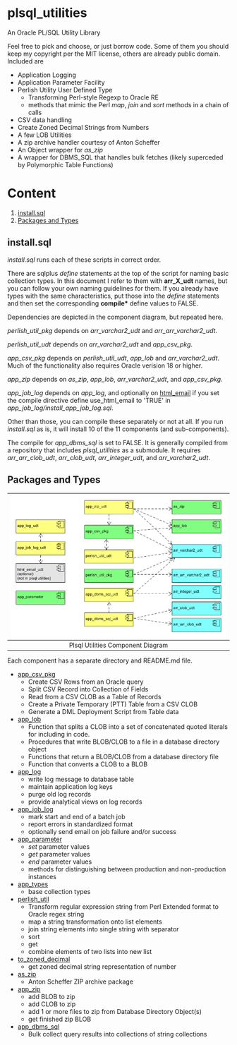 # plsql_utilities

An Oracle PL/SQL Utility Library

Feel free to pick and choose, or just borrow code. Some of them you should keep my copyright
per the MIT license, others are already public domain. Included are

* Application Logging
* Application Parameter Facility
* Perlish Utility User Defined Type
    * Transforming Perl-style Regexp to Oracle RE
    * methods that mimic the Perl *map*, *join* and *sort* methods in a chain of calls
* CSV data handling
* Create Zoned Decimal Strings from Numbers
* A few LOB Utilities
* A zip archive handler courtesy of Anton Scheffer
* An Object wrapper for *as_zip*
* A wrapper for DBMS_SQL that handles bulk fetches (likely superceded by Polymorphic Table Functions)

# Content

1. [install.sql](#installsql)
2. [Packages and Types](#packages-and-types)

## install.sql

*install.sql* runs each of these scripts in correct order.

There are sqlplus *define* statements at the top of the script for naming basic collection types.
In this document I refer to them with **arr\_X\_udt** names, but you can follow your own naming guidelines
for them. If you already have types with the same characteristics, put those into the *define* statements
and then set the corresponding **compile\*** define values to FALSE.

Dependencies are depicted in the component diagram, but repeated here.

*perlish_util_pkg* depends on *arr_varchar2_udt* and *arr_arr_varchar2_udt*.

*perlish_util_udt* depends on *arr_varchar2_udt* and *app_csv_pkg*.

*app_csv_pkg* depends on *perlish_util_udt*, *app_lob* and *arr_varchar2_udt*. Much of the functionality also requires Oracle verision 18 or higher.

*app_zip* depends on *as_zip*, *app_lob*, *arr_varchar2_udt*, and *app_csv_pkg*.

*app_job_log* depends on *app_log*, and optionally on [html_email](https://github.com/lee-lindley/html_email)
if you set the compile directive define use_html_email to 'TRUE' in *app_job_log/install_app_job_log.sql*.

Other than those, you can compile these separately or not at all. If you run *install.sql*
as is, it will install 10 of the 11 components (and sub-components).

The compile for *app_dbms_sql* is set to FALSE. It is generally compiled from a repository
that includes *plsql_utilities* as a submodule. It requires *arr_arr_clob_udt*, *arr_clob_udt*, *arr_integer_udt*, and *arr_varchar2_udt*.

## Packages and Types

| ![plsql_utilities_component_diagram.gif](images/plsql_utilities_component_diagram.gif) |
|:--:|
| Plsql Utilities Component Diagram |

Each component has a separate directory and README.md file.

- [app_csv_pkg](app_csv_pkg/)
    - Create CSV Rows from an Oracle query
    - Split CSV Record into Collection of Fields
    - Read from a CSV CLOB as a Table of Records
    - Create a Private Temporary (PTT) Table from a CSV CLOB
    - Generate a DML Deployment Script from Table data
- [app_lob](app_lob/)
    - Function that splits a CLOB into a set of concatenated quoted literals for including in code.
    - Procedures that write BLOB/CLOB to a file in a database directory object
    - Functions that return a BLOB/CLOB from a database directory file
    - Function that converts a CLOB to a BLOB
- [app_log](app_log/)
    - write log message to database table
    - maintain application log keys
    - purge old log records
    - provide analytical views on log records
- [app_job_log](app_job_log/)
    - mark start and end of a batch job
    - report errors in standardized format
    - optionally send email on job failure and/or success
- [app_parameter](app_parameter/)
    - *set* parameter values
    - *get* parameter values
    - *end* parameter values
    - methods for distinguishing between production and non-production instances
- [app_types](app_types/)
    - base collection types
- [perlish_util](perlish_util/)
    - Transform regular expression string from Perl Extended format to Oracle regex string
    - map a string transformation onto list elements
    - join string elements into single string with separator
    - sort
    - get
    - combine elements of two lists into new list
- [to_zoned_decimal](misc/)
    - get zoned decimal string representation of number
- [as_zip](as_zip/)
    - Anton Scheffer ZIP archive package
- [app_zip](app_zip/)
    - add BLOB to zip
    - add CLOB to zip
    - add 1 or more files to zip from Database Directory Object(s)
    - get finished zip BLOB
- [app_dbms_sql](app_dbms_sql/)
    - Bulk collect query results into collections of string collections
